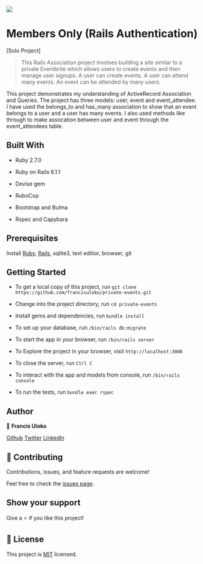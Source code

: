 ![](https://img.shields.io/badge/Microverse-blueviolet)

# Members Only (Rails Authentication)
[Solo Project]

>  This Rails Association project involves building a site similar to a private Eventbrite which allows users to create events and then manage user signups. A user can create events. A user can attend many events. An event can be attended by many users.

This project demonstrates my understanding of ActiveRecord Association and Queries. The project has three models: user, event and event_attendee. I have used the belongs_to and has_many association to show that an event belongs to a user and a user has many events. I also used methods like through to make assocation between user and event through the event_attendees table.


## Built With

- Ruby 2.7.0

- Ruby on Rails 6.1.1

- Devise gem

- RuboCop

- Bootstrap and Bulma

- Rspec and Capybara


## Prerequisites
Install [Ruby](https://www.theodinproject.com/courses/ruby-programming/lessons/installing-ruby-ruby-programming), [Rails](https://www.theodinproject.com/paths/full-stack-ruby-on-rails/courses/ruby-on-rails/lessons/your-first-rails-application-ruby-on-rails), sqlite3, text editior, browser, git


## Getting Started

- To get a local copy of this project, run
`git clone https://github.com/francisuloko/private-events.git`

- Change into the project directory, run
`cd private-events`

- Install gems and dependencies, run
`bundle install`

- To set up your database, run
`/bin/rails db:migrate`

- To start the app in your browser, run
`/bin/rails server`

- To Explore the project in your browser, visit
`http://localhost:3000`

- To close the server, run
`Ctrl C`

- To interact with the app and models from console, run
`/bin/rails console`

- To run the tests, run
`bundle exec rspec`


## Author

👤 **Francis Uloko**

[Github](https://github.com/francisuloko)
[Twitter](https://twitter.com/francisuloko)
[LinkedIn](https://linkedin.com/in/francisuloko)


## 🤝 Contributing

Contributions, issues, and feature requests are welcome!

Feel free to check the [issues page](https://github.com/francisuloko/private-events/issues).

## Show your support

Give a ⭐️ if you like this project!

## 📝 License

This project is [MIT](https://en.wikipedia.org/wiki/MIT_License) licensed.
